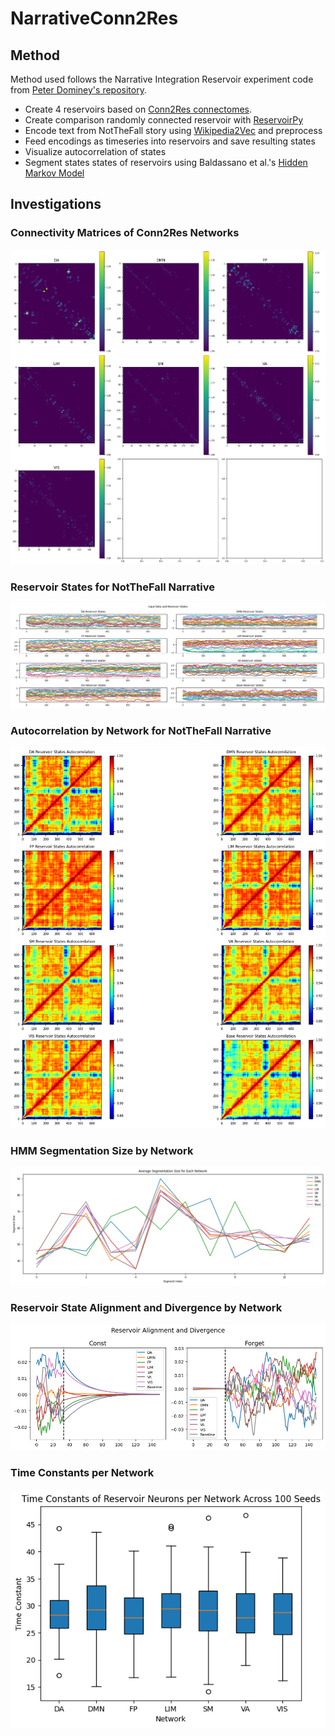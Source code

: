 # NarrativeConn2Res

## Method

Method used follows the Narrative Integration Reservoir experiment code from [Peter Dominey's repository](https://github.com/pfdominey/Narrative-Integration-Reservoir/).

- Create 4 reservoirs based on [Conn2Res connectomes](https://www.nature.com/articles/s41467-024-44900-4).
- Create comparison randomly connected reservoir with [ReservoirPy](https://reservoirpy.readthedocs.io/en/latest)
- Encode text from NotTheFall story using [Wikipedia2Vec](https://wikipedia2vec.github.io/wikipedia2vec/) and preprocess
- Feed encodings as timeseries into reservoirs and save resulting states
- Visualize autocorrelation of states
- Segment states states of reservoirs using Baldassano et al.'s [Hidden Markov Model](https://pubmed.ncbi.nlm.nih.gov/28772125/)

## Investigations

### Connectivity Matrices of Conn2Res Networks

![Alt text](results/Conn2Resconnectivities.png?v=2)

### Reservoir States for NotTheFall Narrative

![Alt text](results/statespernetwork.png?v=2)

### Autocorrelation by Network for NotTheFall Narrative

![Alt text](results/states_autocorr.png?v=2)

### HMM Segmentation Size by Network

![Alt text](results/segmentation_size.png?v=2)

### Reservoir State Alignment and Divergence by Network

![Alt text](results/alignment_divergence.png?v=2)

### Time Constants per Network

![Alt text](results/timeconsts-across-seeds.png)